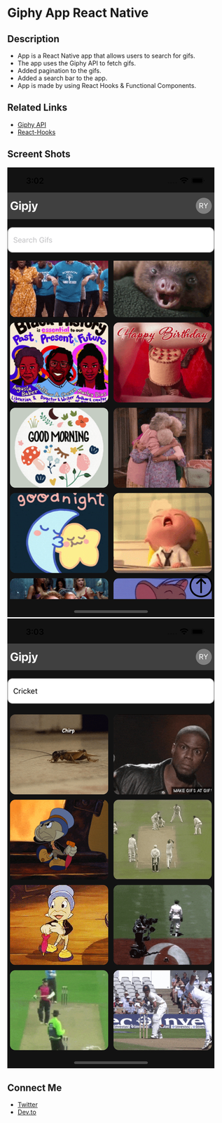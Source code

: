 # Giphy App React Native


## Description
* App is a React Native app that allows users to search for gifs.
* The app uses the Giphy API to fetch gifs.
* Added pagination to the gifs.
* Added a search bar to the app.
* App is made by using React Hooks & Functional Components.

## Related Links
* [Giphy API](https://developers.giphy.com/docs/api)
* [React-Hooks](https://reactjs.org/docs/hooks-intro.html)

## Screent Shots
![screenshot](./screenshot/screenshot1.png)
![screenshot](./screenshot/sc2.png)

## Connect Me
* [Twitter](https://twitter.com/yrajshekhar231)
* [Dev.to](https://dev.to/yadav_rajshekhar)

